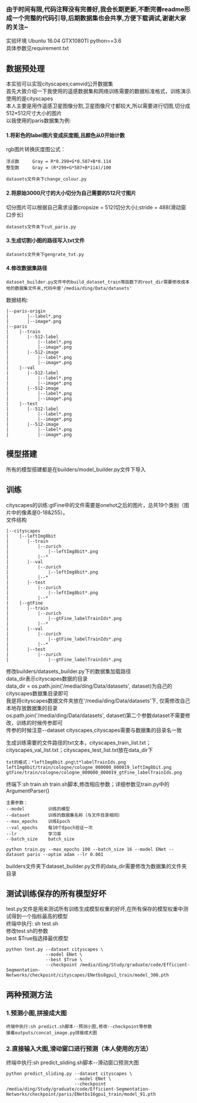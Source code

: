 ### 由于时间有限,代码注释没有完善好,我会长期更新,不断完善readme形成一个完整的代码引导,后期数据集也会共享,方便下载调试,谢谢大家的关注~
实验环境 Ubuntu 16.04 GTX1080TI python==3.6<br>
具体参数见requirement.txt<br>
## 数据预处理
本实验可以实现cityscapes;camvid公开数据集<br>
首先大致介绍一下我使用的遥感数据集和网络训练需要的数据标准格式，训练演示使用的是cityscapes<br>
本人主要是用作遥感卫星图像分割,卫星图像尺寸都较大,所以需要进行切图,切分成512*512尺寸大小的图片<br>
以我使用的paris数据集为例:<br>
#### 1.将彩色的label图片变成灰度图,且颜色从0开始计数
rgb图片转换灰度图公式： 
```
浮点数     Gray = R*0.299+G*0.587+B*0.114
整型数     Gray = (R*299+G*587+B*114)/100
```
```
datasets文件夹下change_colour.py
```
#### 2.将原始3000尺寸的大小切分为自己需要的512尺寸图片
切分图片可以根据自己需求设置cropsize = 512(切分大小);stride = 488(滑动窗口步长)
```
datasets文件夹下cut_paris.py
```
#### 3.生成切割小图的路径写入txt文件
```
datasets文件夹下gengrate_txt.py
```
#### 4.修改数据集路径
```
dataset_builder.py文件中的build_dataset_train等函数下的root_dir需要修改成本地的数据集文件夹,代码中是'/media/ding/Data/datasets'
```
数据结构:<br>
```
|--paris-origin
|       |--label*.png
|       |--image*.png
|--paris
|    |--train
|       |--512-label
|           |--label*.png
|           |--image*.png
|       |--512-image 
|           |--label*.png
|           |--image*.png    
|    |--val
|       |--512-label
|           |--label*.png
|           |--image*.png
|       |--512-image 
|           |--label*.png
|           |--image*.png    
|    |--test
|       |--512-label
|           |--label*.png
|           |--image*.png
|       |--512-image
|           |--label*.png
|           |--image*.png 
```

## 模型搭建
所有的模型搭建都是在builders/model_builder.py文件下导入
## 训练
cityscapes的训练:gtFine中的文件需要是onehot之后的图片，总共19个类别（图片中的像素是0-18&255）。<br>
文件结构<br>
```
|--cityscapes
|    |--leftImg8bit
|       |--train
|           |--zurich
|               |--leftImg8bit*.png
|           |--*
|       |--val
|           |--zurich
|               |--leftImg8bit*.png
|           |--*
|       |--test
|           |--zurich
|               |--leftImg8bit*.png
|           |--*
|    |--gtFine
|       |--train
|           |--zurich
|               |--gtFine_labelTrainIds*.png
|           |--*
|       |--val
|           |--zurich
|               |--gtFine_labelTrainIds*.png
|           |--*
|       |--test
|           |--zurich
|               |--gtFine_labelTrainIds*.png 
```
修改builders/datasets_builder.py下的数据集加载路径<br>
data_dir表示cityscapes数据的目录<br>
data_dir = os.path.join('/media/ding/Data/datasets', dataset)为自己的cityscapes数据集目录即可<br>
我是将cityscapes数据文件夹放在'/media/ding/Data/datasets'下, 仅需修改自己本地存放数据集的目录<br>
os.path.join('/media/ding/Data/datasets', dataset)第二个参数dataset不需要修改，训练的时候传参即可<br>
传参的时候注意--dataset cityscapes,cityscapes需要与数据集的目录名一致<br>

生成训练需要的文件路径的txt文本，cityscapes_train_list.txt；cityscapes_val_list.txt；cityscapes_test_list.txt放在data_dir下<br>
```
txt的格式：*leftImg8bit.png\t*labelTrainIds.png
leftImg8bit/train/cologne/cologne_000000_000019_leftImg8bit.png gtFine/train/cologne/cologne_000000_000019_gtFine_labelTrainIds.png
```


终端下:sh train.sh
train.sh脚本,修改相应参数；详细参数见train.py中的ArgumentParser()<br>
```
主要参数：
--model         训练的模型
--dataset       训练的数据集名称（与文件目录相同）
--max_epochs    训练Epoch
--val_epochs    每10个Epoch验证一次
--lr            学习率
--batch_size    batch_size
```
```
python train.py --max_epochs 100 --batch_size 16 --model ENet --dataset paris --optim adam --lr 0.001
```
builders文件夹下dataset_builder.py文件的data_dir需要修改为数据集的文件夹目录

## 测试训练保存的所有模型好坏
test.py文件是用来测试所有训练生成模型权重的好坏,在所有保存的模型权重中测试得到一个指标最高的模型<br>
终端中执行: sh test.sh<br>
修改test.sh的参数<br>
best $True指选择最优模型<br>
```
python test.py --dataset cityscapes \
               --model ENet \
               --best $True \
               --checkpoint /media/ding/Study/graduate/code/Efficient-Segmentation-Networks/checkpoint/cityscapes/ENetbs8gpu1_train/model_300.pth
```
## 两种预测方法
### 1.预测小图,拼接成大图
```
终端中执行:sh predict.sh脚本--预测小图,修改--checkpoint等参数
接着outputs/concat_image.py拼接成大图

```
### 2.直接输入大图,滑动窗口进行预测（本人使用的方法）
终端中执行:sh predict_sliding.sh脚本--滑动窗口预测大图<br>
```
python predict_sliding.py --dataset cityscapes \
                          --model ENet \
                          --checkpoint /media/ding/Study/graduate/code/Efficient-Segmentation-Networks/checkpoint/paris/ENetbs16gpu1_train/model_91.pth
```
